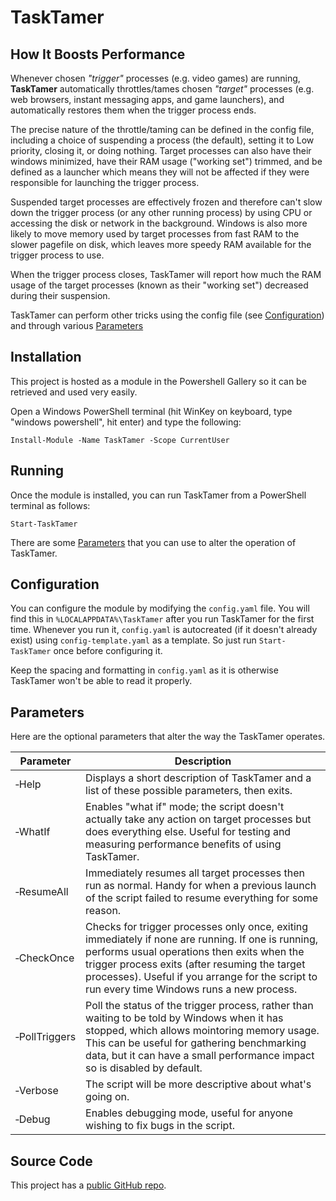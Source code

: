 # TaskTamer

## How It Boosts Performance

Whenever chosen _"trigger"_ processes (e.g. video games) are running, **TaskTamer** automatically throttles/tames chosen _"target"_ processes (e.g. web browsers, instant messaging apps, and game launchers), and automatically restores them when the trigger process ends.

The precise nature of the throttle/taming can be defined in the config file, including a choice of suspending a process (the default), setting it to Low priority, closing it, or doing nothing.  Target processes can also have their windows minimized, have their RAM usage ("working set") trimmed, and be defined as a launcher which means they will not be affected if they were responsible for launching the trigger process.

Suspended target processes are effectively frozen and therefore can't slow down the trigger process (or any other running process) by using CPU or accessing the disk or network in the background. Windows is also more likely to move memory used by target processes from fast RAM to the slower pagefile on disk, which leaves more speedy RAM available for the trigger process to use.

When the trigger process closes, TaskTamer will report how much the RAM usage of the target processes (known as their "working set") decreased during their suspension.

TaskTamer can perform other tricks using the config file (see [Configuration](#configuration)) and through various [Parameters](#Parameters)

## Installation

This project is hosted as a module in the Powershell Gallery so it can be retrieved and used very easily.

Open a Windows PowerShell terminal (hit WinKey on keyboard, type "windows powershell", hit enter) and type the following:

`Install-Module -Name TaskTamer -Scope CurrentUser`

## Running

Once the module is installed, you can run TaskTamer from a PowerShell terminal as follows:

`Start-TaskTamer`

There are some [Parameters](#Parameters) that you can use to alter the operation of TaskTamer.

## Configuration

You can configure the module by modifying the `config.yaml` file.   You will find this in `%LOCALAPPDATA%\TaskTamer` after you run TaskTamer for the first time.  Whenever you run it, `config.yaml` is autocreated (if it doesn't already exist) using `config-template.yaml` as a template. So just run `Start-TaskTamer` once before configuring it.

Keep the spacing and formatting in `config.yaml` as it is otherwise TaskTamer won't be able to read it properly.

## Parameters

Here are the optional parameters that alter the way the TaskTamer operates.

| Parameter            | Description                                                                                                                                                                                                                                                                                       |
| ------------------- | ------------------------------------------------------------------------------------------------------------------------------------------------------------------------------------------------------------------------------------------------------------------------------------------------- |
| &#8209;Help         | Displays a short description of TaskTamer and a list of these possible parameters, then exits.                                                                                                                                                                                                    |
| &#8209;WhatIf       | Enables "what if" mode; the script doesn't actually take any action on target processes but does everything else. Useful for testing and measuring performance benefits of using TaskTamer.                                                                                                       |
| &#8209;ResumeAll    | Immediately resumes all target processes then run as normal. Handy for when a previous launch of the script failed to resume everything for some reason.                                                                                                                                          |
| &#8209;CheckOnce    | Checks for trigger processes only once, exiting immediately if none are running. If one is running, performs usual operations then exits when the trigger process exits (after resuming the target processes). Useful if you arrange for the script to run every time Windows runs a new process. |
| &#8209;PollTriggers | Poll the status of the trigger process, rather than waiting to be told by Windows when it has stopped, which allows mointoring memory usage. This can be useful for gathering benchmarking data, but it can have a small performance impact so is disabled by default.                            |
| &#8209;Verbose      | The script will be more descriptive about what's going on.                                                                                                                                                                                                                                        |
| &#8209;Debug        | Enables debugging mode, useful for anyone wishing to fix bugs in the script.                                                                                                                                                                                                                      |

## Source Code

This project has a [public GitHub repo](https://github.com/BenKennish/TaskTamer/).

